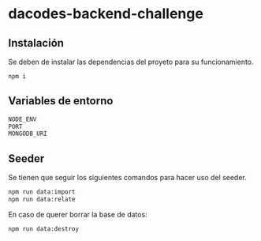 # dacodes-backend-challenge

## Instalación

Se deben de instalar las dependencias del proyeto para su funcionamiento.

```bash
npm i
```

## Variables de entorno

```python
NODE_ENV
PORT
MONGODB_URI
```

## Seeder

Se tienen que seguir los siguientes comandos para hacer uso del seeder.

```bash
npm run data:import
npm run data:relate
```
En caso de querer borrar la base de datos:

```bash
npm run data:destroy
```
